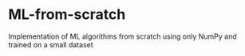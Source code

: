 # ML-from-scratch
Implementation of ML algorithms from scratch using only NumPy and trained on a small dataset
